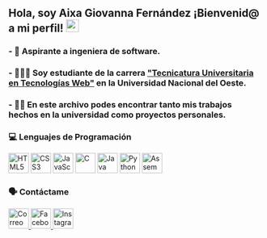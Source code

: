 ## Hola, soy Aixa Giovanna Fernández ¡Bienvenid@ a mi perfil! <img src="https://media.giphy.com/media/hvRJCLFzcasrR4ia7z/giphy.gif" width="25px">
### - 💼 Aspirante a ingeniera de software.
### - 👩🏻‍💻 Soy estudiante de la carrera ["Tecnicatura Universitaria en Tecnologías Web"](https://www.uno.edu.ar/oferta-academica/tecnicaturas/tec-univ-en-tecnologias-web.html) en la Universidad Nacional del Oeste.
### - ✍🏻 En este archivo podes encontrar tanto mis trabajos hechos en la universidad como proyectos personales.

### 💻 Lenguajes de Programación
<p align="left">
  <img src="https://cdn.jsdelivr.net/gh/devicons/devicon/icons/html5/html5-original.svg" title="HTML5" alt="HTML5" width="40" height="40"/>
  <img src="https://cdn.jsdelivr.net/gh/devicons/devicon/icons/css3/css3-original.svg" title="CSS3" alt="CSS3" width="40" height="40"/>
  <img src="https://cdn.jsdelivr.net/gh/devicons/devicon/icons/javascript/javascript-original.svg" title="JavaScript" alt="JavaScript" width="40" height="40"/>
  <img src="https://cdn.jsdelivr.net/gh/devicons/devicon/icons/c/c-original.svg" title="C" alt="C" width="40" height="40"/>
  <img src="https://cdn.jsdelivr.net/gh/devicons/devicon/icons/java/java-original.svg" title="Java" alt="Java" width="40" height="40"/>
  <img src="https://cdn.jsdelivr.net/gh/devicons/devicon/icons/python/python-original.svg" title="Python" alt="Python" width="40" height="40"/>
  <img src="https://cdn.jsdelivr.net/gh/devicons/devicon/icons/bash/bash-original.svg" title="Assembler" alt="Assembler" width="40" height="40"/>
</p>

### 🗣️ Contáctame
<p align="left">
  <a href="mailto:tuemail@example.com" target="_blank">
    <img src="https://cdn.jsdelivr.net/gh/devicons/devicon/icons/google/google-original.svg" title="Correo" alt="Correo" width="40" height="40"/>
  </a>
  <a href="https://facebook.com/tuusuario" target="_blank">
    <img src="https://cdn.jsdelivr.net/gh/devicons/devicon/icons/facebook/facebook-original.svg" title="Facebook" alt="Facebook" width="40" height="40"/>
  </a>
  <a href="https://instagram.com/tuusuario" target="_blank">
    <img src="https://cdn.jsdelivr.net/gh/devicons/devicon/icons/instagram/instagram-original.svg" title="Instagram" alt="Instagram" width="40" height="40"/>
  </a>
</p>

